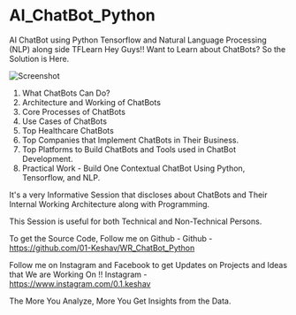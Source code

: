 # AI_ChatBot_Python
AI ChatBot using Python Tensorflow and Natural Language Processing (NLP) along side TFLearn
Hey Guys!! Want to Learn about ChatBots? So the Solution is Here.

![Screenshot](utilities.jpg)
 
1. What ChatBots Can Do?
2. Architecture and Working of ChatBots
3. Core Processes of ChatBots
4. Use Cases of ChatBots
5. Top Healthcare ChatBots
6. Top Companies that Implement ChatBots in Their Business.
7. Top Platforms to Build ChatBots and Tools used in ChatBot Development.
8. Practical Work - Build One Contextual ChatBot Using Python, Tensorflow, and NLP.

It's a very Informative Session that discloses about ChatBots and Their Internal Working Architecture along with Programming.

This Session is useful for both Technical and Non-Technical Persons.

To get the Source Code, Follow me on Github -
Github - https://github.com/01-Keshav/WR_ChatBot_Python

Follow me on Instagram and Facebook to get Updates on Projects and Ideas that We are Working On !!
Instagram -  https://www.instagram.com/0.1.keshav


The More You Analyze, More You Get Insights from the Data.
